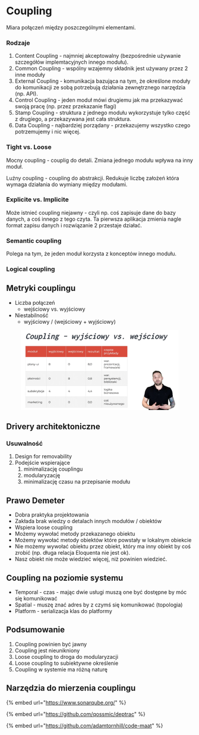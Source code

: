# Coupling

Miara połączeń między poszczególnymi elementami.

### Rodzaje

1. Content Coupling - najmniej akceptowalny (bezpośrednie używanie szczegółów implemtacyjnych innego modułu).
2. Common Coupling - wspólny wzajemny składnik jest używany przez 2 inne moduły
3. External Coupling - komunikacja bazująca na tym, że określone moduły do komunikacji ze sobą potrzebują działania zewnętrznego narzędzia (np. API).
4. Control Coupling - jeden moduł mówi drugiemu jak ma przekazywać swoją pracę (np. przez przekazanie flagi)
5. Stamp Coupling - struktura z jednego modułu wykorzystuje tylko część z drugiego, a przekazywana jest cała struktura.
6. Data Coupling - najbardziej porządany - przekazujemy wszystko czego potrzemujemy i nic więcej.

### Tight vs. Loose

Mocny coupling - couplig do detali. Zmiana jednego modułu wpływa na inny moduł.

Luźny coupling - coupling do abstrakcji. Redukuje liczbę założeń która wymaga działania do wymiany między modułami.

### Explicite vs. Implicite

Może istnieć coupling niejawny - czyli np. coś zapisuje dane do bazy danych, a coś innego z tego czyta. Ta pierwsza aplikacja zmienia nagle format zapisu danych i rozwiązanie 2 przestaje działać.

### Semantic coupling

Polega na tym, że jeden moduł korzysta z konceptów innego modułu.

### Logical coupling

## Metryki couplingu

* Liczba połączeń
  * wejściowy vs. wyjściowy
* Niestabilność
  * wyjściowy / (wejściowy + wyjściowy)

<figure><img src="../../.gitbook/assets/Zrzut ekranu 2022-10-6 o 18.00.49.png" alt=""><figcaption></figcaption></figure>

## Drivery architektoniczne

### Usuwalność

1. Design for removability
2. Podejście wspierające
   1. minimalizację couplingu
   2. modularyzację
   3. minimalizację czasu na przepisanie modułu

## Prawo Demeter

* Dobra praktyka projektowania
* Zakłada brak wiedzy o detalach innych modułów / obiektów
* Wspiera loose coupling
* Możemy wywołać metody przekazanego obiektu
* Możemy wywołać metody obiektów które powstały w lokalnym obiekcie
* Nie możemy wywołać obiektu przez obiekt, który ma inny obiekt by coś zrobić (np. długa relacja Eloquenta nie jest ok).
* Nasz obiekt nie może wiedzieć więcej, niż powinien wiedzieć.

## Coupling na poziomie systemu

* Temporal - czas - mając dwie usługi muszą one być dostępne by móc się komunikować
* Spatial - muszę znać adres by z czymś się komunikować (topologia)
* Platform - serializacja klas do platformy

## Podsumowanie

1. Coupling powinien być jawny
2. Coupling jest nieunikniony
3. Loose coupling to droga do modularyzacji
4. Loose coupling to subiektywne określenie
5. Coupling w systemie ma różną naturę

## Narzędzia do mierzenia couplingu

{% embed url="https://www.sonarqube.org/" %}

{% embed url="https://github.com/qossmic/deptrac" %}

{% embed url="https://github.com/adamtornhill/code-maat" %}
